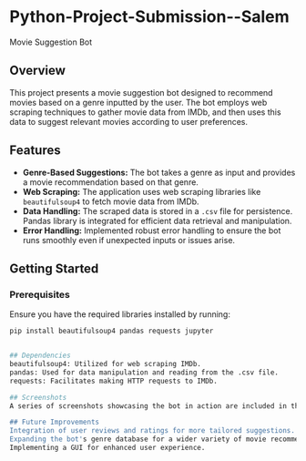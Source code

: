 # Python-Project-Submission--Salem
Movie Suggestion Bot

## Overview

This project presents a movie suggestion bot designed to recommend movies based on a genre inputted by the user. The bot employs web scraping techniques to gather movie data from IMDb, and then uses this data to suggest relevant movies according to user preferences.

## Features

- **Genre-Based Suggestions:** The bot takes a genre as input and provides a movie recommendation based on that genre.
- **Web Scraping:** The application uses web scraping libraries like `beautifulsoup4` to fetch movie data from IMDb.
- **Data Handling:** The scraped data is stored in a `.csv` file for persistence. Pandas library is integrated for efficient data retrieval and manipulation.
- **Error Handling:** Implemented robust error handling to ensure the bot runs smoothly even if unexpected inputs or issues arise.

## Getting Started

### Prerequisites

Ensure you have the required libraries installed by running:

```bash
pip install beautifulsoup4 pandas requests jupyter


## Dependencies
beautifulsoup4: Utilized for web scraping IMDb.
pandas: Used for data manipulation and reading from the .csv file.
requests: Facilitates making HTTP requests to IMDb.

## Screenshots
A series of screenshots showcasing the bot in action are included in the repository. These provide visual insights into the bot's functionality, error handling capabilities, and user interface.

## Future Improvements
Integration of user reviews and ratings for more tailored suggestions.
Expanding the bot's genre database for a wider variety of movie recommendations.
Implementing a GUI for enhanced user experience.
